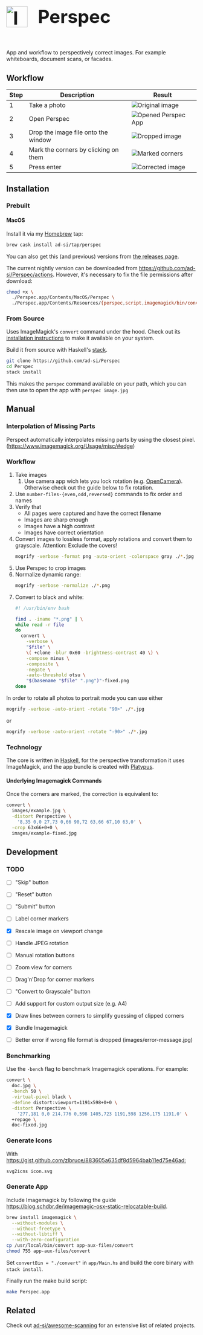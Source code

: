 <h1 style="
  display: inline-block !important;
  font-size: 3rem;
">
  <img
    src="./images/icon.svg"
    alt="Icon"
    height="56px"
    style="
      display: inline-block !important;
      height: 3.5rem;
      margin-right: 1rem;
    "
  />
  <span style="position: relative; bottom: 0.7rem;">
    Perspec
  </span>
</h1>

App and workflow to perspectively correct images.
For example whiteboards, document scans, or facades.


## Workflow

Step | Description                          | Result
-----|--------------------------------------|--------
1    | Take a photo                         | ![Original image][doc]
2    | Open Perspec                         | ![Opened Perspec App][open]
3    | Drop the image file onto the window  | ![Dropped image][dropped]
4    | Mark the corners by clicking on them | ![Marked corners][corners]
5    | Press enter                          | ![Corrected image][fixed]

[doc]: images/doc.jpg
[mark]: images/doc-marking.jpg
[open]: images/perspec_opened.png
[dropped]: images/perspec_image_dropped.png
[corners]: images/perspec_marked_corners.png
[fixed]: images/doc-fixed.jpg


## Installation

### Prebuilt

#### MacOS

Install it via my [Homebrew](https://brew.sh) tap:

```sh
brew cask install ad-si/tap/perspec
```

You can also get this (and previous) versions from
[the releases page](https://github.com/ad-si/Perspec/releases).

The current nightly version can be downloaded from
https://github.com/ad-si/Perspec/actions.
However, it's necessary to fix the file permissions after download:

```sh
chmod +x \
  ./Perspec.app/Contents/MacOS/Perspec \
  ./Perspec.app/Contents/Resources/{perspec,script,imagemagick/bin/convert}
```


### From Source

Uses ImageMagick's `convert` command under the hood.
Check out its
[installation instructions](https://imagemagick.org/script/download.php)
to make it available on your system.

Build it from source with Haskell's
[stack](https://docs.haskellstack.org/en/stable/install_and_upgrade/).

```sh
git clone https://github.com/ad-si/Perspec
cd Perspec
stack install
```

This makes the `perspec` command available on your path,
which you can then use to open the app with `perspec image.jpg`


## Manual

### Interpolation of Missing Parts

Perspect automatically interpolates missing parts by using the closest pixel.
(https://www.imagemagick.org/Usage/misc/#edge)


### Workflow

1. Take images
    1. Use camera app wich lets you lock rotation (e.g. [OpenCamera]).
      Otherwise check out the guide below to fix rotation.
1. Use `number-files-{even,odd,reversed}` commands to fix order and names
1. Verify that
    - All pages were captured and have the correct filename
    - Images are sharp enough
    - Images have a high contrast
    - Images have correct orientation
1. Convert images to lossless format, apply rotations
  and convert them to grayscale.
  Attention: Exclude the covers!
    ```sh
    mogrify -verbose -format png -auto-orient -colorspace gray ./*.jpg
    ```
1. Use Perspec to crop images
1. Normalize dynamic range:
    ```sh
    mogrify -verbose -normalize ./*.png
    ```
1. Convert to black and white:
    ```sh
    #! /usr/bin/env bash

    find . -iname "*.png" | \
    while read -r file
    do
      convert \
        -verbose \
        "$file" \
        \( +clone -blur 0x60 -brightness-contrast 40 \) \
        -compose minus \
        -composite \
        -negate \
        -auto-threshold otsu \
        "$(basename "$file" ".png")"-fixed.png
    done
    ```

[OpenCamera]:
  https://play.google.com/store/apps/details?id=net.sourceforge.opencamera


In order to rotate all photos to portrait mode you can use
either
```sh
mogrify -verbose -auto-orient -rotate "90>" ./*.jpg
```
or
```sh
mogrify -verbose -auto-orient -rotate "-90>" ./*.jpg
```

### Technology

The core is written in [Haskell](https://haskell.org),
for the perspective transformation it uses ImageMagick,
and the app bundle is created with [Platypus](https://sveinbjorn.org/platypus).

#### Underlying Imagemagick Commands

Once the corners are marked, the correction is equivalent to:

```sh
convert \
  images/example.jpg \
  -distort Perspective \
    '8,35 0,0 27,73 0,66 90,72 63,66 67,10 63,0' \
  -crop 63x66+0+0 \
  images/example-fixed.jpg
```


## Development

### TODO

- [ ] "Skip" button
- [ ] "Reset" button
- [ ] "Submit" button
- [ ] Label corner markers
- [x] Rescale image on viewport change
- [ ] Handle JPEG rotation
- [ ] Manual rotation buttons
- [ ] Zoom view for corners
- [ ] Drag'n'Drop for corner markers
- [ ] "Convert to Grayscale" button
- [ ] Add support for custom output size (e.g. A4)
- [x] Draw lines between corners to simplify guessing of clipped corners
- [x] Bundle Imagemagick
- [ ] Better error if wrong file format is dropped (images/error-message.jpg)


### Benchmarking

Use the `-bench` flag to benchmark Imagemagick operations.
For example:

```sh
convert \
  doc.jpg \
  -bench 50 \
  -virtual-pixel black \
  -define distort:viewport=1191x598+0+0 \
  -distort Perspective \
    '277,181 0,0 214,776 0,598 1405,723 1191,598 1256,175 1191,0' \
  +repage \
  doc-fixed.jpg
```


### Generate Icons

With <https://gist.github.com/zlbruce/883605a635df8d5964bab11ed75e46ad:>

```sh
svg2icns icon.svg
```


### Generate App

Include Imagemagick by following the guide
<https://blog.schdbr.de/imagemagic-osx-static-relocatable-build>.

```sh
brew install imagemagick \
  --without-modules \
  --without-freetype \
  --without-libtiff \
  --with-zero-configuration
cp /usr/local/bin/convert app-aux-files/convert
chmod 755 app-aux-files/convert
```

Set `convertBin = "./convert"` in `app/Main.hs` and build
the core binary with `stack install`.

Finally run the make build script:

```sh
make Perspec.app
```


## Related

Check out [ad-si/awesome-scanning](https://github.com/ad-si/awesome-scanning)
for an extensive list of related projects.
